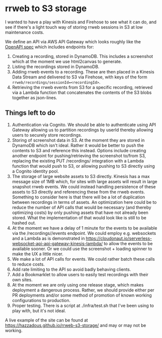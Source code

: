 # rrweb to S3 storage

I wanted to have a play with Kinesis and Firehose to see what it can do, and see
if there's a light touch way of storing rrweb sessions in S3 at low maintenance
costs.

We define an API via AWS API Gateway which looks roughly like the 
[OpenAPI spec](openapi.yaml) which includes endpoints for:

 1. Creating a recording, stored in DynamoDB. This includes a screenshot which
    at the moment we use html2canvas to generate.
 2. Listing the recordings stored in DynamoDB.
 3. Adding rrweb events to a recording. These are then placed in a Kinesis Data
    Stream and delivered to S3 via Firehose, with keys of the form
    `rrweb/recordings/sessionId=<recordingId>`.
 4. Retrieving the rrweb events from S3 for a specific recording, retrieved via
    a Lambda function that concatenates the contents of the S3 blobs together as
    json-lines.

## Things left to do

 1. Authentication via Cognito. We should be able to authenticate using API
    Gateway allowing us to partition recordings by userId thereby allowing users
    to securely store recordings.
 1. Storing of screenshot data in S3. At the moment they are stored in DynamoDB
    which isn't ideal. Rather it would be better to push the contents to S3 and
    reference this instead. Options include creating another endpoint for
    pushing/retrieving the screenshot to/from S3, replacing the existing PUT
    /recordings/ integration with a Lambda function that would push to S3, or
    allowing pushing to S3 directly using a Cognito identity pool.
 1. The storage of large website assets to S3 directly. Kinesis has a max
    message size of 1MB which, for sites with large assets will result in large
    snapshot rrweb events. We could instead handling persistence of these assets
    to S3 directly and referencing these from the rrweb events. Something to
    consider here is that there will be a lot of duplication between recordings
    in terms of assets. An optimization here could be to reduce the number of
    API calls that would be necessary (and thereby optimizing costs) by only
    pushing assets that have not already been stored. What the implementation of
    that would look like is still to be hashed out.
 1. At the moment we have a delay of 1 minute for the events to be available via
    the /recordings/<recordingId>/events endpoint. We could employ e.g.
    websockets and a Lambda as is demonstrated in
    https://cloudonaut.io/serverless-websocket-api-api-gateway-kinesis-lambda/
    to allow the events to be available sooner. Or we could use the screenshot +
    loading spinner to make the UX a little nicer.
 1. We make a lot of API calls for events. We could rather batch these calls to
    reduce costs.
 1. Add rate limiting to the API so avoid badly behaving clients.
 1. Add a Bookmarklet to allow users to easily test recordings with their own
    sites.
 1. At the moment we are only using one release stage, which makes deployment a
    dangerous process. Rather, we should provide either per PR deployments
    and/or some method of promotion of known working configurations to
    production.
 1. Proper testing. There is a script at ./infra/test.sh that I've been using to
    play with, but it's not ideal.

A live example of the site can be found at
https://hazzadous.github.io/rrweb-s3-storage/ and may or may not be working.